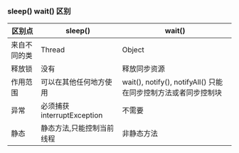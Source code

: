 ### sleep() wait() 区别
|区别点| sleep()| wait()|
|---|---|---|
|来自不同的类| Thread | Object |
|释放锁|没有|释放同步资源|
|作用范围|可以在其他任何地方使用| wait(), notify(), notifyAll() 只能在同步控制方法或者同步控制块|
|异常|必须捕获interruptException|不需要|
|静态|静态方法,只能控制当前线程|非静态方法|

